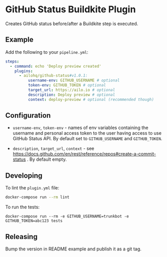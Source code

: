 # GitHub Status Buildkite Plugin

Creates GitHub status before/after a Buildkite step is executed.

## Example

Add the following to your `pipeline.yml`:

```yml
steps:
  - command: echo 'Deploy preview created'
    plugins:
      - ailohq/github-status#v1.0.1:
          username-env: GITHUB_USERNAME # optional
          token-env: GITHUB_TOKEN # optional
          target_url: https://ailo.io # optional
          description: Deploy preview # optional
          context: deploy-preview # optional (recommended though)
```

## Configuration

- `username-env`, `token-env` - names of env variables containing the username and personal access token to the user having access to use GitHub Status API. By default set to `GITHUB_USERNAME` and `GITHUB_TOKEN`.

- `description`, `target_url`, `context` - see https://docs.github.com/en/rest/reference/repos#create-a-commit-status . By default empty.

## Developing

To lint the `plugin.yml` file:

```sh
docker-compose run --rm lint
```

To run the tests:

```shell
docker-compose run --rm -e GITHUB_USERNAME=trunkbot -e GITHUB_TOKEN=abc123 tests
```

## Releasing

Bump the version in README example and publish it as a git tag.
